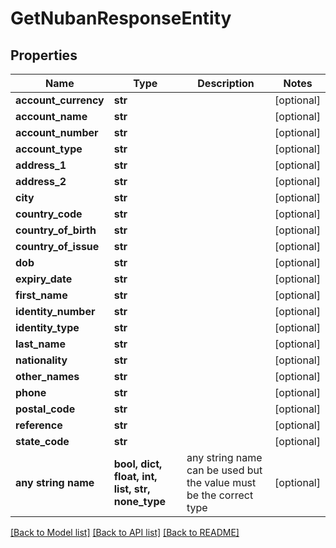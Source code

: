 # GetNubanResponseEntity


## Properties
Name | Type | Description | Notes
------------ | ------------- | ------------- | -------------
**account_currency** | **str** |  | [optional] 
**account_name** | **str** |  | [optional] 
**account_number** | **str** |  | [optional] 
**account_type** | **str** |  | [optional] 
**address_1** | **str** |  | [optional] 
**address_2** | **str** |  | [optional] 
**city** | **str** |  | [optional] 
**country_code** | **str** |  | [optional] 
**country_of_birth** | **str** |  | [optional] 
**country_of_issue** | **str** |  | [optional] 
**dob** | **str** |  | [optional] 
**expiry_date** | **str** |  | [optional] 
**first_name** | **str** |  | [optional] 
**identity_number** | **str** |  | [optional] 
**identity_type** | **str** |  | [optional] 
**last_name** | **str** |  | [optional] 
**nationality** | **str** |  | [optional] 
**other_names** | **str** |  | [optional] 
**phone** | **str** |  | [optional] 
**postal_code** | **str** |  | [optional] 
**reference** | **str** |  | [optional] 
**state_code** | **str** |  | [optional] 
**any string name** | **bool, dict, float, int, list, str, none_type** | any string name can be used but the value must be the correct type | [optional]

[[Back to Model list]](../README.md#documentation-for-models) [[Back to API list]](../README.md#documentation-for-api-endpoints) [[Back to README]](../README.md)


